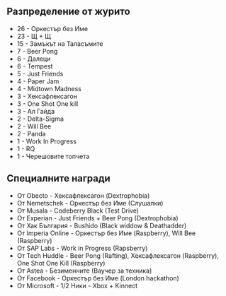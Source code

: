 ## Разпределение от журито

* 26 - Оркестър без Име
* 23 - Щ + Щ
* 15 - Замъкът на Таласъмите
* 7 - Beer Pong
* 6 - Далеци
* 6 - Tempest
* 5 - Just Friends
* 4 - Paper Jam
* 4 - Midtown Madness
* 3 - Хексафлексагон
* 3 - One Shot One kill
* 3 - Ал Гайда
* 2 - Delta-Sigma
* 2 - Will Bee
* 2 - Panda
* 1 - Work In Progress
* 1 - RQ
* 1 -  Черешовите топчета

## Специалните награди

* От Obecto - Хексафлексагон (Dextrophobia)
* От Nemetschek - Оркестър без Име (Слушалки)
* От Musala - Codeberry Black (Test Drive)
* От Experian -  Just Friends + Beer Pong (Dextrophobia)
* От Хак България - Bushido (Black widdow & Deathadder)
* От Imperia Online - Оркестър без Име (Raspberry), Will Bee (Raspberry)
* От SAP Labs - Work in Progress (Rapsberry)
* От Tech Huddle - Beer Pong (Rafting), Хексафлексагон (Raspberry), One Shot One Kill (Raspberry)
* От Astea - Безименните (Ваучер за техника)
* От Facebook - Оркестър без Име (London hackathon)
* От Microsoft - 1/2 Ники - Xbox + Kinnect

